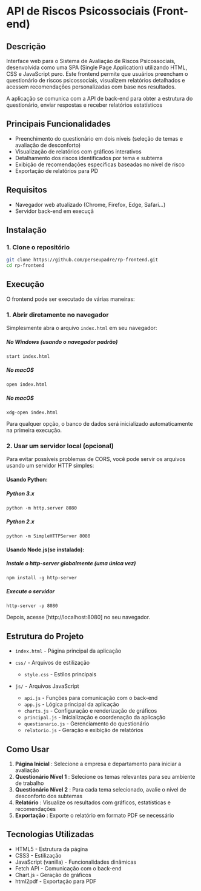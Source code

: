 # API de Riscos Psicossociais (Front-end)

## Descrição

Interface web para o Sistema de Avaliação de Riscos Psicossociais, desenvolvida como uma SPA (Single Page Application) utilizando HTML, CSS e JavaScript puro. Este frontend permite que usuários preencham o questionário de riscos psicossociais, visualizem relatórios detalhados e acessem recomendações personalizadas com base nos resultados.

A aplicação se comunica com a API de back-end para obter a estrutura do questionário, enviar respostas e receber relatórios estatísticos

## Principais Funcionalidades

- Preenchimento do questionário em dois níveis (seleção de temas e avaliação de desconforto)
- Visualização de relatórios com gráficos interativos
- Detalhamento dos riscos identificados por tema e subtema
- Exibição de recomendações específicas baseadas no nível de risco
- Exportação de relatórios para PD

## Requisitos

- Navegador web atualizado (Chrome, Firefox, Edge, Safari...)
- Servidor back-end em execuçã

## Instalação

### 1. Clone o repositório

```bash
git clone https://github.com/perseupadre/rp-frontend.git
cd rp-frontend
```

## Execução

O frontend pode ser executado de várias maneiras:

### 1. Abrir diretamente no navegador

Simplesmente abra o arquivo `index.html` em seu navegador:

##### No Windows (usando o navegador padrão)

`start index.html`

##### No macOS

`open index.html`

##### No macOS

`xdg-open index.html`

Para qualquer opção, o banco de dados será inicializado automaticamente na primeira execução.

### 2. Usar um servidor local (opcional)

Para evitar possíveis problemas de CORS, você pode servir os arquivos usando um servidor HTTP simples:

#### Usando Python:

##### Python 3.x

`python -m http.server 8080`

##### Python 2.x

`python -m SimpleHTTPServer 8080`

#### Usando Node.js(se instalado):

##### Instale o http-server globalmente (uma única vez)

`npm install -g http-server`

##### Execute o servidor

`http-server -p 8080`

Depois, acesse [http://localhost:8080] no seu navegador.

## Estrutura do Projeto

* `index.html` - Página principal da aplicação
* `css/` - Arquivos de estilização

  * `style.css` - Estilos principais
* `js/` - Arquivos JavaScript

  * `api.js` - Funções para comunicação com o back-end
  * `app.js` - Lógica principal da aplicação
  * `charts.js` - Configuração e renderização de gráficos
  * `principal.js` - Inicialização e coordenação da aplicação
  * `questionario.js` - Gerenciamento do questionário
  * `relatorio.js` - Geração e exibição de relatórios

## Como Usar

1. **Página Inicial** : Selecione a empresa e departamento para iniciar a avaliação
2. **Questionário Nível 1** : Selecione os temas relevantes para seu ambiente de trabalho
3. **Questionário Nível 2** : Para cada tema selecionado, avalie o nível de desconforto dos subtemas
4. **Relatório** : Visualize os resultados com gráficos, estatísticas e recomendações
5. **Exportação** : Exporte o relatório em formato PDF se necessário

## Tecnologias Utilizadas

* HTML5 - Estrutura da página
* CSS3 - Estilização
* JavaScript (vanilla) - Funcionalidades dinâmicas
* Fetch API - Comunicação com o back-end
* Chart.js - Geração de gráficos
* html2pdf - Exportação para PDF
